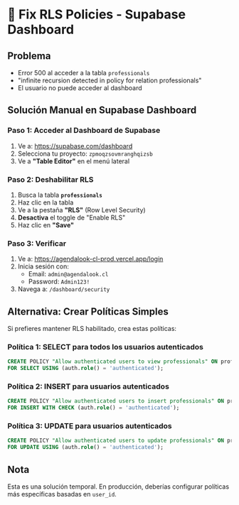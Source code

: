 # 🔧 Fix RLS Policies - Supabase Dashboard

## Problema
- Error 500 al acceder a la tabla `professionals`
- "infinite recursion detected in policy for relation professionals"
- El usuario no puede acceder al dashboard

## Solución Manual en Supabase Dashboard

### Paso 1: Acceder al Dashboard de Supabase
1. Ve a: https://supabase.com/dashboard
2. Selecciona tu proyecto: `zpmoqzsovmranghqizsb`
3. Ve a **"Table Editor"** en el menú lateral

### Paso 2: Deshabilitar RLS
1. Busca la tabla **`professionals`**
2. Haz clic en la tabla
3. Ve a la pestaña **"RLS"** (Row Level Security)
4. **Desactiva** el toggle de "Enable RLS"
5. Haz clic en **"Save"**

### Paso 3: Verificar
1. Ve a: https://agendalook-cl-prod.vercel.app/login
2. Inicia sesión con:
   - Email: `admin@agendalook.cl`
   - Password: `Admin123!`
3. Navega a: `/dashboard/security`

## Alternativa: Crear Políticas Simples

Si prefieres mantener RLS habilitado, crea estas políticas:

### Política 1: SELECT para todos los usuarios autenticados
```sql
CREATE POLICY "Allow authenticated users to view professionals" ON professionals
FOR SELECT USING (auth.role() = 'authenticated');
```

### Política 2: INSERT para usuarios autenticados
```sql
CREATE POLICY "Allow authenticated users to insert professionals" ON professionals
FOR INSERT WITH CHECK (auth.role() = 'authenticated');
```

### Política 3: UPDATE para usuarios autenticados
```sql
CREATE POLICY "Allow authenticated users to update professionals" ON professionals
FOR UPDATE USING (auth.role() = 'authenticated');
```

## Nota
Esta es una solución temporal. En producción, deberías configurar políticas más específicas basadas en `user_id`. 
